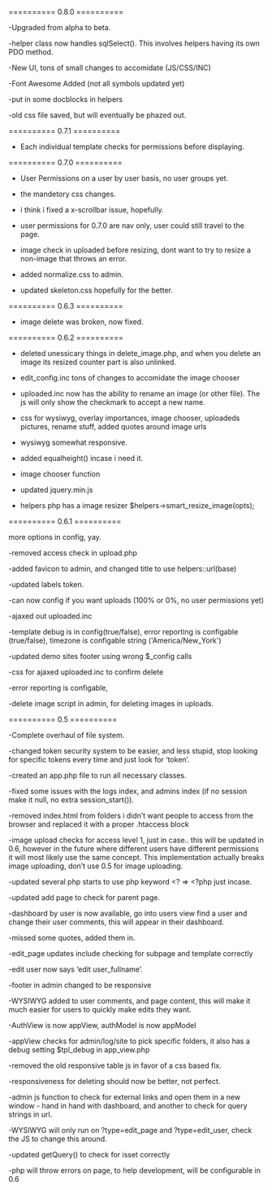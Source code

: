 ========== 0.8.0 ==========

-Upgraded from alpha to beta.

-helper class now handles sqlSelect(). This involves helpers having its own PDO method.

-New UI, tons of small changes to accomidate (JS/CSS/INC)

-Font Awesome Added (not all symbols updated yet)

-put in some docblocks in helpers

-old css file saved, but will eventually be phazed out.



========== 0.7.1 ==========

- Each individual template checks for permissions before displaying.

========== 0.7.0 ==========

- User Permissions on a user by user basis, no user groups yet.

- the mandetory css changes.

- i think i fixed a x-scrollbar issue, hopefully.

- user permissions for 0.7.0 are nav only, user could still travel to the page.

- image check in uploaded  before resizing, dont want to try to resize a non-image that throws an error.

- added normalize.css to admin.

- updated skeleton.css hopefully for the better.

========== 0.6.3 ==========

- image delete was broken, now fixed.

========== 0.6.2 ==========

- deleted unessicary things in delete_image.php, and when you delete an image its resized counter part is also unlinked.

- edit_config.inc tons of changes to accomidate the image chooser

- uploaded.inc now has the ability to rename an image (or other file). The js will only show the checkmark to accept a new name.

- css for wysiwyg, overlay importances, image chooser, uploadeds pictures, rename stuff, added quotes around image urls

- wysiwyg somewhat responsive.

- added equalheight() incase i need it.

- image chooser function

- updated jquery.min.js

- helpers php has a image resizer $helpers->smart_resize_image(opts);


========== 0.6.1 ==========

more options in config, yay.

-removed access check in upload.php

-added favicon to admin, and changed title to use helpers::url(base)

-updated labels token.

-can now config if you want  uploads (100% or 0%, no user permissions yet)

-ajaxed out uploaded.inc 

-template debug is in config(true/false), error reporting is configable (true/false), timezone is configable string ('America/New_York')

-updated demo sites footer using wrong $_config calls

-css for ajaxed uploaded.inc to confirm delete

-error reporting is configable,

-delete image script in admin, for deleting images in uploads.


========== 0.5 ==========

-Complete overhaul of file system.

-changed token security system to be easier, and less stupid, stop looking for specific tokens every time and just look for ‘token’.

-created an app.php file to run all necessary classes.

-fixed some issues with the logs index, and admins index (if no session make it null, no extra session_start()).

-removed index.html from folders i didn’t want people to access from the browser and replaced it with a proper .htaccess block

-image upload checks for access level 1, just in case.. this will be updated in 0.6, however in the future where different users have different permissions it will most likely use the same concept. This implementation actually breaks image uploading, don’t use 0.5 for image uploading.

-updated several php starts to use php keyword <? => <?php just incase.

-updated add page to check for parent page.

-dashboard by user is now available, go into users view find a user and change their user comments, this will appear in their dashboard.

-missed some quotes, added them in.

-edit_page updates include checking for subpage and template correctly

-edit user now says ‘edit user_fullname’.

-footer in admin changed to be responsive

-WYSIWYG added to user comments, and page content, this will make it much easier for users to quickly make edits they want.

-AuthView is now appView, authModel is now appModel

-appView checks for admin/log/site to pick specific folders, it also has a debug setting $tpl_debug in app_view.php

-removed the old responsive table js in favor of a css based fix.

-responsiveness for deleting should now be better, not perfect.

-admin js function to check for external links and open them in a new window - hand in hand with dashboard, and another to check for query strings in url.

-WYSIWYG will only run on ?type=edit_page and ?type=edit_user, check the JS to change this around.

-updated getQuery() to check for isset correctly

-php will throw errors on page, to help development, will be configurable in 0.6



 